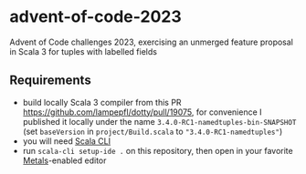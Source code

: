 # advent-of-code-2023
Advent of Code challenges 2023, exercising an unmerged feature proposal in Scala 3 for tuples with labelled fields

## Requirements

- build locally Scala 3 compiler from this PR https://github.com/lampepfl/dotty/pull/19075, for convenience I published it locally under the name `3.4.0-RC1-namedtuples-bin-SNAPSHOT` (set `baseVersion` in `project/Build.scala` to `"3.4.0-RC1-namedtuples"`)
- you will need [Scala CLI](https://scala-cli.virtuslab.org)
- run `scala-cli setup-ide .` on this repository, then open in your favorite [Metals](https://scalameta.org/metals/)-enabled editor
